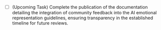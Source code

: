 - [ ] (Upcoming Task) Complete the publication of the documentation detailing the integration of community feedback into the AI emotional representation guidelines, ensuring transparency in the established timeline for future reviews.